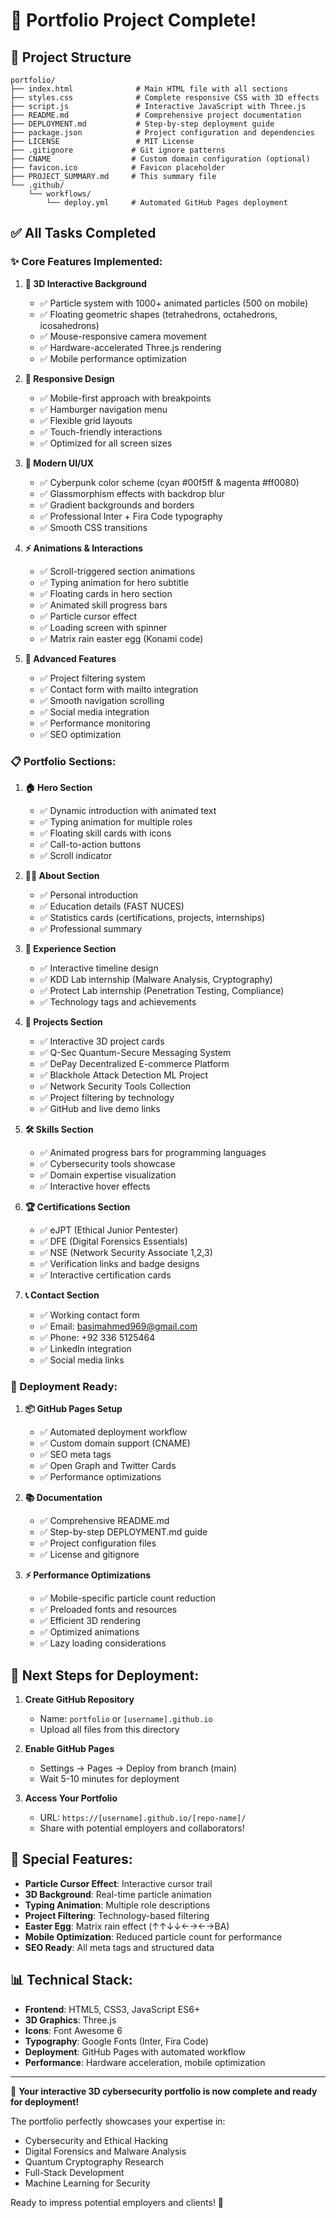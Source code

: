 # 🎉 Portfolio Project Complete!

## 📁 Project Structure

```
portfolio/
├── index.html              # Main HTML file with all sections
├── styles.css              # Complete responsive CSS with 3D effects
├── script.js               # Interactive JavaScript with Three.js
├── README.md               # Comprehensive project documentation
├── DEPLOYMENT.md           # Step-by-step deployment guide
├── package.json            # Project configuration and dependencies
├── LICENSE                 # MIT License
├── .gitignore             # Git ignore patterns
├── CNAME                  # Custom domain configuration (optional)
├── favicon.ico            # Favicon placeholder
├── PROJECT_SUMMARY.md     # This summary file
└── .github/
    └── workflows/
        └── deploy.yml     # Automated GitHub Pages deployment
```

## ✅ All Tasks Completed

### ✨ Core Features Implemented:

1. **🌟 3D Interactive Background**
   - ✅ Particle system with 1000+ animated particles (500 on mobile)
   - ✅ Floating geometric shapes (tetrahedrons, octahedrons, icosahedrons)
   - ✅ Mouse-responsive camera movement
   - ✅ Hardware-accelerated Three.js rendering
   - ✅ Mobile performance optimization

2. **📱 Responsive Design**
   - ✅ Mobile-first approach with breakpoints
   - ✅ Hamburger navigation menu
   - ✅ Flexible grid layouts
   - ✅ Touch-friendly interactions
   - ✅ Optimized for all screen sizes

3. **🎨 Modern UI/UX**
   - ✅ Cyberpunk color scheme (cyan #00f5ff & magenta #ff0080)
   - ✅ Glassmorphism effects with backdrop blur
   - ✅ Gradient backgrounds and borders
   - ✅ Professional Inter + Fira Code typography
   - ✅ Smooth CSS transitions

4. **⚡ Animations & Interactions**
   - ✅ Scroll-triggered section animations
   - ✅ Typing animation for hero subtitle
   - ✅ Floating cards in hero section
   - ✅ Animated skill progress bars
   - ✅ Particle cursor effect
   - ✅ Loading screen with spinner
   - ✅ Matrix rain easter egg (Konami code)

5. **🔧 Advanced Features**
   - ✅ Project filtering system
   - ✅ Contact form with mailto integration
   - ✅ Smooth navigation scrolling
   - ✅ Social media integration
   - ✅ Performance monitoring
   - ✅ SEO optimization

### 📋 Portfolio Sections:

1. **🏠 Hero Section**
   - ✅ Dynamic introduction with animated text
   - ✅ Typing animation for multiple roles
   - ✅ Floating skill cards with icons
   - ✅ Call-to-action buttons
   - ✅ Scroll indicator

2. **👨‍💻 About Section**
   - ✅ Personal introduction
   - ✅ Education details (FAST NUCES)
   - ✅ Statistics cards (certifications, projects, internships)
   - ✅ Professional summary

3. **💼 Experience Section**
   - ✅ Interactive timeline design
   - ✅ KDD Lab internship (Malware Analysis, Cryptography)
   - ✅ Protect Lab internship (Penetration Testing, Compliance)
   - ✅ Technology tags and achievements

4. **🚀 Projects Section**
   - ✅ Interactive 3D project cards
   - ✅ Q-Sec Quantum-Secure Messaging System
   - ✅ DePay Decentralized E-commerce Platform
   - ✅ Blackhole Attack Detection ML Project
   - ✅ Network Security Tools Collection
   - ✅ Project filtering by technology
   - ✅ GitHub and live demo links

5. **🛠️ Skills Section**
   - ✅ Animated progress bars for programming languages
   - ✅ Cybersecurity tools showcase
   - ✅ Domain expertise visualization
   - ✅ Interactive hover effects

6. **🏆 Certifications Section**
   - ✅ eJPT (Ethical Junior Pentester)
   - ✅ DFE (Digital Forensics Essentials)
   - ✅ NSE (Network Security Associate 1,2,3)
   - ✅ Verification links and badge designs
   - ✅ Interactive certification cards

7. **📞 Contact Section**
   - ✅ Working contact form
   - ✅ Email: basimahmed969@gmail.com
   - ✅ Phone: +92 336 5125464
   - ✅ LinkedIn integration
   - ✅ Social media links

### 🚀 Deployment Ready:

1. **📦 GitHub Pages Setup**
   - ✅ Automated deployment workflow
   - ✅ Custom domain support (CNAME)
   - ✅ SEO meta tags
   - ✅ Open Graph and Twitter Cards
   - ✅ Performance optimizations

2. **📚 Documentation**
   - ✅ Comprehensive README.md
   - ✅ Step-by-step DEPLOYMENT.md guide
   - ✅ Project configuration files
   - ✅ License and gitignore

3. **⚡ Performance Optimizations**
   - ✅ Mobile-specific particle count reduction
   - ✅ Preloaded fonts and resources
   - ✅ Efficient 3D rendering
   - ✅ Optimized animations
   - ✅ Lazy loading considerations

## 🎯 Next Steps for Deployment:

1. **Create GitHub Repository**
   - Name: `portfolio` or `[username].github.io`
   - Upload all files from this directory

2. **Enable GitHub Pages**
   - Settings → Pages → Deploy from branch (main)
   - Wait 5-10 minutes for deployment

3. **Access Your Portfolio**
   - URL: `https://[username].github.io/[repo-name]/`
   - Share with potential employers and collaborators!

## 🌟 Special Features:

- **Particle Cursor Effect**: Interactive cursor trail
- **3D Background**: Real-time particle animation
- **Typing Animation**: Multiple role descriptions
- **Project Filtering**: Technology-based filtering
- **Easter Egg**: Matrix rain effect (↑↑↓↓←→←→BA)
- **Mobile Optimization**: Reduced particle count for performance
- **SEO Ready**: All meta tags and structured data

## 📊 Technical Stack:

- **Frontend**: HTML5, CSS3, JavaScript ES6+
- **3D Graphics**: Three.js
- **Icons**: Font Awesome 6
- **Typography**: Google Fonts (Inter, Fira Code)
- **Deployment**: GitHub Pages with automated workflow
- **Performance**: Hardware acceleration, mobile optimization

---

🎉 **Your interactive 3D cybersecurity portfolio is now complete and ready for deployment!**

The portfolio perfectly showcases your expertise in:
- Cybersecurity and Ethical Hacking
- Digital Forensics and Malware Analysis
- Quantum Cryptography Research
- Full-Stack Development
- Machine Learning for Security

Ready to impress potential employers and clients! 🚀
